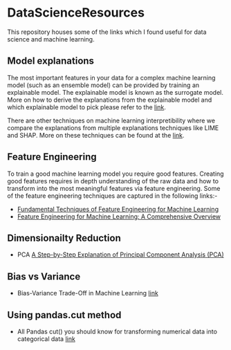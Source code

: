 # DataScienceResources
This repository houses some of the links which I found useful for data science and machine learning.

## Model explanations
The most important features in your data for a complex machine learning model (such as an ensemble model) can be provided by training an explainable model. The explainable model is known as the surrogate model. More on how to derive the explanations from the explainable model and which explainable model to pick please refer to the [link](https://christophm.github.io/interpretable-ml-book/global.html). 

There are other techniques on machine learning interpretibility where we compare the explanations from multiple explanations techniques like LIME and SHAP. More on these techniques can be found at the [link](https://www.oreilly.com/content/testing-machine-learning-interpretability-techniques/).

## Feature Engineering
To train a good machine learning model you require good features. Creating good features requires in depth understanding of the raw data and how to transform into the most meaningful features via feature engineering. Some of the feature engineering techniques are captured in the following links:-
- [Fundamental Techniques of Feature Engineering for Machine Learning](https://towardsdatascience.com/feature-engineering-for-machine-learning-3a5e293a5114)
- [Feature Engineering for Machine Learning: A Comprehensive Overview](https://www.trainindatablog.com/feature-engineering-for-machine-learning-comprehensive-overview/)

## Dimensionailty Reduction
- PCA [A Step-by-Step Explanation of Principal Component Analysis (PCA)](https://builtin.com/data-science/step-step-explanation-principal-component-analysis)

## Bias vs Variance
- Bias-Variance Trade-Off in Machine Learning [link](https://machinelearningmastery.com/gentle-introduction-to-the-bias-variance-trade-off-in-machine-learning/)

## Using pandas.cut method
- All Pandas cut() you should know for transforming numerical data into categorical data [link](https://towardsdatascience.com/all-pandas-cut-you-should-know-for-transforming-numerical-data-into-categorical-data-1370cf7f4c4f)
